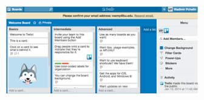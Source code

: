 ![ScreenShot](https://raw.githubusercontent.com/vsemp/ECE601HW1/master/Trello.png "My Trello screenshot")
